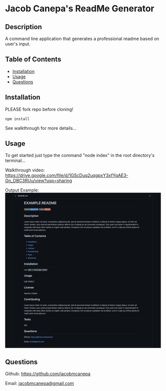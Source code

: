
  # Jacob Canepa's ReadMe Generator

  ## Description
  A command line application that generates a professional readme based on user's input.

  ## Table of Contents
  - [Installation](#installation)
  - [Usage](#usage)
  - [Questions](#questions)

  ## Installation
  PLEASE fork repo before cloning!
  ```
  npm install
  ```
  See walkthrough for more details...

  ## Usage
  To get started just type the command "node index" in the root directory's terminal...
  
  Walkthrough video: https://drive.google.com/file/d/1GScDuq2uqgpxY3xfYqAE3-Gn_DBC3RUu/view?usp=sharing 

  Output Example:
  ![README screenshot](./images/example.png)

  ## Questions
  Github: https://github.com/jacobmcanepa
  
  Email: jacobmcanepa@gmail.com
  
  
